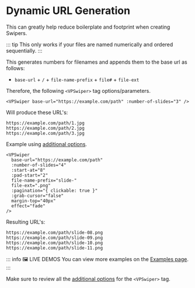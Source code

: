 # Dynamic URL Generation

This can greatly help reduce boilerplate and footprint when creating Swipers.

::: tip
This only works if your files are named numerically and ordered sequentially.
:::

This generates numbers for filenames and appends them to the base url as follows:

- `base-url` + `/` + `file-name-prefix` + `file#` + `file-ext`

Therefore, the following `<VPSwiper>` tag options/parameters.

```vue [Markdown ~vscode-icons:file-type-text~]
<VPSwiper base-url="https://example.com/path" :number-of-slides="3" />
```

Will produce these URL's:

```text
https://example.com/path/1.jpg
https://example.com/path/2.jpg
https://example.com/path/3.jpg
```

Example using [additional options](options.md).

```vue [Markdown ~vscode-icons:file-type-text~]
<VPSwiper
  base-url="https://example.com/path"
  :number-of-slides="4"
  :start-at="8"
  :pad-start="2"
  file-name-prefix="slide-"
  file-ext=".png"
  :pagination="{ clickable: true }"
  :grab-cursor="false"
  margin-top="40px"
  effect="fade"
/>
```

Resulting URL's:

```text
https://example.com/path/slide-08.png
https://example.com/path/slide-09.png
https://example.com/path/slide-10.png
https://example.com/path/slide-11.png
```

::: info 🖼️ LIVE DEMOS
You can view more examples on the [Examples page](../examples/index.md).
:::

Make sure to review all the [additional options](options.md) for the `<VPSwiper>` tag.
